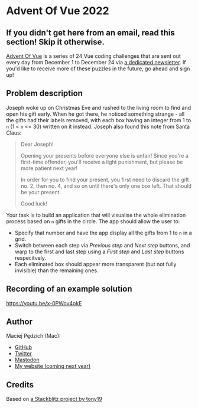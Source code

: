 # Advent Of Vue 2022

## If you didn't get here from an email, read this section! Skip it otherwise.

[Advent Of Vue](https://adventofvue.com) is a series of 24 Vue coding challenges that are sent out every day from December 1 to December 24 via [a dedicated newsletter](https://www.getrevue.co/profile/AdventOfVue). If you'd like to receive more of these puzzles in the future, go ahead and sign up!

## Problem description

Joseph woke up on Christmas Eve and rushed to the living room to find and open his gift early. When he got there, he noticed something strange - all the gifts had their labels removed, with each box having an integer from 1 to `n` (1 < `n` <= 30) written on it instead. Joseph also found this note from Santa Claus:

> Dear Joseph!
>
> Opening your presents before everyone else is unfair! Since you're a first-time offender, you'll receive a light punishment, but please be more patient next year!
>
> In order for you to find your present, you first need to discard the gift no. 2, then no. 4, and so on until there's only one box left. That should be your present.
>
> Good luck!

Your task is to build an application that will visualise the whole elimination process based on `n` gifts in the circle. The app should allow the user to:

- Specify that number and have the app display all the gifts from 1 to `n` in a grid.
- Switch between each step via _Previous step_ and _Next step_ buttons, and warp to the first and last step using a _First step_ and _Last step_ buttons respecitvely.
- Each eliminated box should appear more transparent (but not fully invisible) than the remaining ones.

## Recording of an example solution

https://youtu.be/x-0PWov4okE

## Author

Maciej Pędzich (Mac):

- [GitHub](https://github.com/maciejpedzich)
- [Twitter](https://twitter.com/MaciejPedzich)
- [Mastodon](https://notacult.social/@maciejpedzich)
- [My website (coming next year)](https://maciejpedzi.ch)

## Credits

Based on [a Stackblitz project by tony19](https://stackblitz.com/edit/vue3-vite-starter)